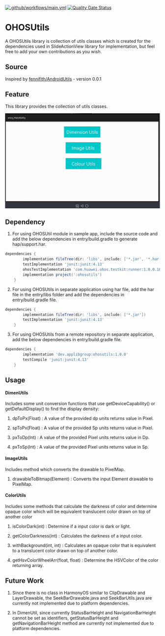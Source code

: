 [![.github/workflows/main.yml](https://github.com/applibgroup/OHOSUtils/actions/workflows/main.yml/badge.svg)](https://github.com/applibgroup/OHOSUtils/actions/workflows/main.yml)
[![Quality Gate Status](https://sonarcloud.io/api/project_badges/measure?project=applibgroup_OHOSUtils&metric=alert_status)](https://sonarcloud.io/summary/new_code?id=applibgroup_OHOSUtils)
# OHOSUtils

A OHOSUtils library is collection of utils classes which is created for the dependencies used in SlideActionView library for implementation, but feel free to add your own contributions as you wish.

## Source
Inspired by [fennifith/AndroidUtils](https://github.com/fennifith/AndroidUtils) - version 0.0.1

## Feature
This library provides the collection of utils classes.

![](screenshots/ohosutilsgif.gif)
## Dependency
1. For using OHOSUtil module in sample app, include the source code and add the below dependencies in entry/build.gradle to generate hap/support.har.
```groovy
dependencies {
        implementation fileTree(dir: 'libs', include: ['*.jar', '*.har'])
        testImplementation 'junit:junit:4.13'
        ohosTestImplementation 'com.huawei.ohos.testkit:runner:1.0.0.100'
        implementation project(':ohosutils')
    }
```
2. For using OHOSUtils in separate application using har file, add the har file in the entry/libs folder and add the dependencies in entry/build.gradle file.
```groovy
dependencies {
        implementation fileTree(dir: 'libs', include: ['*.jar'])
        testImplementation 'junit:junit:4.13'
    }
```
3. For using OHOSUtils from a remote repository in separate application, add the below dependencies in entry/build.gradle file.
``` groovy
dependencies {
        implementation 'dev.applibgroup:ohosutils:1.0.0'
        testCompile 'junit:junit:4.13'
    }
```


## Usage

#### DimenUtils

Includes some unit conversion functions that use getDeviceCapability() or getDefaultDisplay() to find the display density:

1. dpToPx(Float) : A value of the provided dp units returns value in Pixel.

2. spToPx(Float) : A value of the provided Sp units returns value in Pixel.

3. pxToDp(Int) : A value of the provided Pixel units returns value in Dp.

4. pxToSp(Int) : A value of the provided Pixel units returns value in Sp.

#### ImageUtils

Includes method which converts the drawable to PixelMap.

1. drawableToBitmap(Element) : Converts the input Element drawable to PixelMap.

####  ColorUtils

Includes some methods that calculate the darkness of color and determine opaque color which will be equivalent translucent color drawn on top of another color

1. isColorDark(int) : Determine if a input color is dark or light. 

2. getColorDarkness(int) : Calculates the darkness of a input color.

3. withBackground(int, int) : Calculates an opaque color that is equivalent to a translucent color drawn on top of another color.

4. getHsvColorWheelArr(float, float) : Determine the HSVColor of the color returning array.

## Future Work

1. Since there is no class in HarmonyOS similar to ClipDrawable and LayerDrawable, the SeekBarDrawable.java and SeekBarUtils.java are currently not implemented due to platform dependencies.

2. In DimenUtil, since currently StatusBarHeight and NavigationBarHeight cannot be set as identifiers, getStatusBarHeight and getNavigationBarHeight method are currently not implemented due to platform dependencies.

 